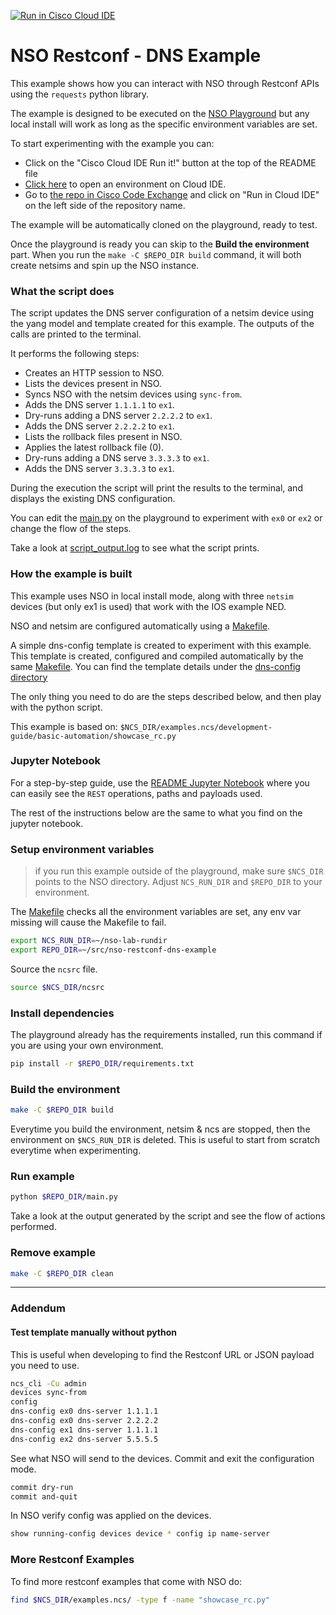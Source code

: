 [![Run in Cisco Cloud IDE](https://static.production.devnetcloud.com/codeexchange/assets/images/devnet-runable-icon.svg)](https://developer.cisco.com/codeexchange/devenv/jillesca/nso-restconf-dns-example/)

# NSO Restconf - DNS Example

This example shows how you can interact with NSO through Restconf APIs using the `requests` python library.

The example is designed to be executed on the [NSO Playground](https://github.com/CiscoDevNet/NSO-Playground-Local-Install) but any local install will work as long as the specific environment variables are set.

To start experimenting with the example you can:

- Click on the "Cisco Cloud IDE Run it!" button at the top of the README file
- [Click here](https://developer.cisco.com/codeexchange/devenv/jillesca/nso-restconf-dns-example/) to open an environment on Cloud IDE.
- Go to [the repo in Cisco Code Exchange](https://developer.cisco.com/codeexchange/github/repo/jillesca/nso-restconf-dns-example/) and click on "Run in Cloud IDE" on the left side of the repository name.

The example will be automatically cloned on the playground, ready to test.

Once the playground is ready you can skip to the **Build the environment** part. When you run the `make -C $REPO_DIR build` command, it will both create netsims and spin up the NSO instance.

### What the script does

The script updates the DNS server configuration of a netsim device using the yang model and template created for this example. The outputs of the calls are printed to the terminal.

It performs the following steps:

- Creates an HTTP session to NSO.
- Lists the devices present in NSO.
- Syncs NSO with the netsim devices using `sync-from`.
- Adds the DNS server `1.1.1.1` to `ex1`.
- Dry-runs adding a DNS server `2.2.2.2` to `ex1`.
- Adds the DNS server `2.2.2.2` to `ex1`.
- Lists the rollback files present in NSO.
- Applies the latest rollback file (0).
- Dry-runs adding a DNS serve `3.3.3.3` to `ex1`.
- Adds the DNS server `3.3.3.3` to `ex1`.

During the execution the script will print the results to the terminal, and displays the existing DNS configuration.

You can edit the [main.py](main.py) on the playground to experiment with `ex0` or `ex2` or change the flow of the steps.

Take a look at [script_output.log](script_output.log) to see what the script prints.

### How the example is built

This example uses NSO in local install mode, along with three `netsim` devices (but only ex1 is used) that work with the IOS example NED.

NSO and netsim are configured automatically using a [Makefile](Makefile).

A simple dns-config template is created to experiment with this example. This template is created, configured and compiled automatically by the same [Makefile](Makefile). You can find the template details under the [dns-config directory](dns-config/)

The only thing you need to do are the steps described below, and then play with the python script.

This example is based on: `$NCS_DIR/examples.ncs/development-guide/basic-automation/showcase_rc.py`

### Jupyter Notebook

For a step-by-step guide, use the [README Jupyter Notebook](README.ipynb) where you can easily see the `REST` operations, paths and payloads used.

The rest of the instructions below are the same to what you find on the jupyter notebook.

### Setup environment variables

> if you run this example outside of the playground, make sure `$NCS_DIR` points to the NSO directory. Adjust `NCS_RUN_DIR` and `$REPO_DIR` to your environment.

The [Makefile](Makefile) checks all the environment variables are set, any env var missing will cause the Makefile to fail.

```bash
export NCS_RUN_DIR=~/nso-lab-rundir
export REPO_DIR=~/src/nso-restconf-dns-example
```

Source the `ncsrc` file.

```bash
source $NCS_DIR/ncsrc
```

### Install dependencies

The playground already has the requirements installed, run this command if you are using your own environment.

```bash
pip install -r $REPO_DIR/requirements.txt
```

### Build the environment

```bash
make -C $REPO_DIR build
```

Everytime you build the environment, netsim & ncs are stopped, then the environment on `$NCS_RUN_DIR` is deleted. This is useful to start from scratch everytime when experimenting.

### Run example

```bash
python $REPO_DIR/main.py
```

Take a look at the output generated by the script and see the flow of actions performed.

### Remove example

```bash
make -C $REPO_DIR clean
```

---

### Addendum

#### Test template manually without python

This is useful when developing to find the Restconf URL or JSON payload you need to use.

```bash
ncs_cli -Cu admin
devices sync-from
config
dns-config ex0 dns-server 1.1.1.1
dns-config ex0 dns-server 2.2.2.2
dns-config ex1 dns-server 1.1.1.1
dns-config ex2 dns-server 5.5.5.5
```

See what NSO will send to the devices. Commit and exit the configuration mode.

```bash
commit dry-run
commit and-quit
```

In NSO verify config was applied on the devices.

```bash
show running-config devices device * config ip name-server
```

### More Restconf Examples

To find more restconf examples that come with NSO do:

```bash
find $NCS_DIR/examples.ncs/ -type f -name "showcase_rc.py"
```
